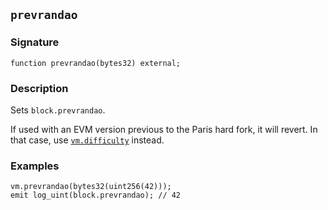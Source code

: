 ## `prevrandao`

### Signature

```solidity
function prevrandao(bytes32) external;
```

### Description

Sets `block.prevrandao`.

If used with an EVM version previous to the Paris hard fork, it will revert. In that case, use [`vm.difficulty`](./difficulty.md) instead.

### Examples

```solidity
vm.prevrandao(bytes32(uint256(42)));
emit log_uint(block.prevrandao); // 42
```
